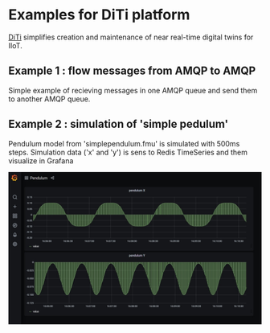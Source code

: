 # Examples for DiTi platform

[DiTi](https://diti.dev) simplifies creation and maintenance of near real-time digital twins for IIoT.

## Example 1 : flow messages from AMQP to AMQP

Simple example of recieving messages in one AMQP queue and send them to another AMQP queue.


## Example 2 : simulation of 'simple pedulum'

Pendulum model from 'simplependulum.fmu' is simulated with 500ms steps.
Simulation data ('x' and 'y') is sens to Redis TimeSeries and them visualize in Grafana

![pendulum x and y](pics/pendulum_grafana.jpg)

